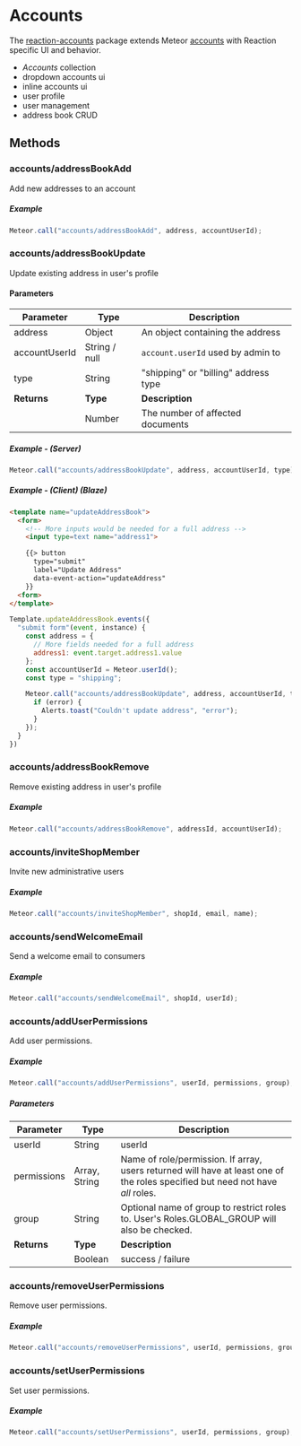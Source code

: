 # Accounts
The [reaction-accounts](https://github.com/reactioncommerce/reaction/tree/development/packages/reaction-accounts) package extends Meteor [accounts](http://guide.meteor.com/accounts.html) with Reaction specific UI and behavior.
- _Accounts_ collection
- dropdown accounts ui
- inline accounts ui
- user profile
- user management
- address book CRUD

## Methods
### accounts/addressBookAdd
Add new addresses to an account

##### Example

```js
Meteor.call("accounts/addressBookAdd", address, accountUserId);
```

### accounts/addressBookUpdate
Update existing address in user's profile

#### Parameters
Parameter     | Type          | Description
------------- | ------------- | ------------------------------------
address       | Object        | An object containing the address
accountUserId | String / null | `account.userId` used by admin to
type          | String        | "shipping" or "billing" address type
**Returns**   | **Type**      | **Description**
              | Number        | The number of affected documents

##### Example - (Server)

```js
Meteor.call("accounts/addressBookUpdate", address, accountUserId, type);
```

##### Example - (Client) (Blaze)
```html
<template name="updateAddressBook">
  <form>
    <!-- More inputs would be needed for a full address -->
    <input type=text name="address1">

    {{> button
      type="submit"
      label="Update Address"
      data-event-action="updateAddress"
    }}
  <form>
</template>
```

```js
Template.updateAddressBook.events({
  "submit form"(event, instance) {
    const address = {
      // More fields needed for a full address
      address1: event.target.address1.value
    };
    const accountUserId = Meteor.userId();
    const type = "shipping";

    Meteor.call("accounts/addressBookUpdate", address, accountUserId, type, (error, result) => {
      if (error) {
        Alerts.toast("Couldn't update address", "error");
      }
    });
  }
})
```

### accounts/addressBookRemove
Remove existing address in user's profile

##### Example

```js
Meteor.call("accounts/addressBookRemove", addressId, accountUserId);
```

### accounts/inviteShopMember
Invite new administrative users

##### Example

```js
Meteor.call("accounts/inviteShopMember", shopId, email, name);
```

### accounts/sendWelcomeEmail
Send a welcome email to consumers

##### Example

```js
Meteor.call("accounts/sendWelcomeEmail", shopId, userId);
```

### accounts/addUserPermissions
Add user permissions.

##### Example

```js
Meteor.call("accounts/addUserPermissions", userId, permissions, group);
```

##### Parameters
Parameter   | Type          | Description
----------- | ------------- | -------------------------------------------------------------------------------------------------------------------------------
userId      | String        | userId
permissions | Array, String | Name of role/permission.  If array, users returned will have at least one of the roles specified but need not have _all_ roles.
group       | String        | Optional name of group to restrict roles to. User's Roles.GLOBAL_GROUP will also be checked.
**Returns** | **Type**      | **Description**
            | Boolean       | success / failure



### accounts/removeUserPermissions
Remove user permissions.

##### Example

```js
Meteor.call("accounts/removeUserPermissions", userId, permissions, group);
```

### accounts/setUserPermissions
Set user permissions.

##### Example

```js
Meteor.call("accounts/setUserPermissions", userId, permissions, group);
```
